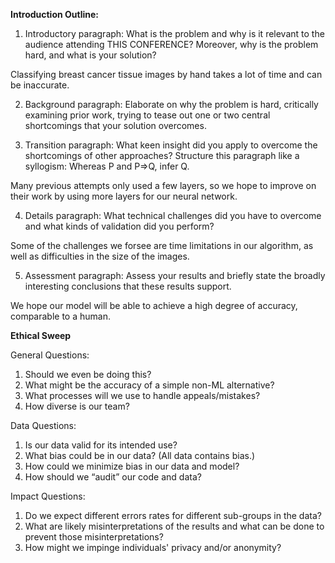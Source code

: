 <!---
**Project Description:**

I will focus on creating neural network (NNs) that is able to accurately detect breast cancer from tissue images. There are many publicly available datasets of tissue images available online. Each pixel in the tissue image will be classified as "nucleus", "boundary", or "not nucleus and not boundary". After this classification, the neural network will then create a black and white image of only the nuclei. 

After segmenting the nuclei, features need to be computed. I envision using features like the nuclei's shape, area, and perimter. Nuclei in tissue images of an invasive breast cancer lesion will be larger and more distorted than nuclei in normal tissue images. By computing these features, the neural network will be able to predict when a tissue image is normal or when it shows the presence of a breast cancer lesion. 

Here is an example of a benign tissue image. 
<img src="benign.JPG" alt="benign" width="300"/>

Here is an example of an invasive tissue image.
<img src="invasive.JPG" alt="invasive" width="300"/>

The main goal of this project is to create a tool that helps doctors during their diagnoses. Doctors will be able to check their diagnoses of a patient's tissue sample. This tool will be extremely helpful in making sure that doctors do not misdiagnose a patient or even recommend treatment when no treatment is needed. 


**Project Goals:**
1. Create a neural network that segments each pixel into nucleus, boundary, or not nucleus and not boundary.
2. Compute various features.
3. Train the NN to be able to detect invasive vs. benign breast cancer lesions by looking at tissue images. 
-->

**Introduction Outline:**
1. Introductory paragraph: What is the problem and why is it relevant to the audience attending THIS CONFERENCE? Moreover, why is the problem hard, and what is your solution? 

Classifying breast cancer tissue images by hand takes a lot of time and can be inaccurate.

2. Background paragraph: Elaborate on why the problem is hard, critically examining prior work, trying to tease out one or two central shortcomings that your solution overcomes.

3. Transition paragraph: What keen insight did you apply to overcome the shortcomings of other approaches? Structure this paragraph like a syllogism: Whereas P and P=>Q, infer Q.

Many previous attempts only used a few layers, so we hope to improve on their work by using more layers for our neural network. 

4. Details paragraph: What technical challenges did you have to overcome and what kinds of validation did you perform?

Some of the challenges we forsee are time limitations in our algorithm, as well as difficulties in the size of the images. 

5. Assessment paragraph: Assess your results and briefly state the broadly interesting conclusions that these results support. 

We hope our model will be able to achieve a high degree of accuracy, comparable to a human. 

**Ethical Sweep**

General Questions:
1. Should we even be doing this?
2. What might be the accuracy of a simple non-ML alternative?
3. What processes will we use to handle appeals/mistakes?
4. How diverse is our team?

Data Questions:
1. Is our data valid for its intended use?
2. What bias could be in our data? (All data contains bias.)
3. How could we minimize bias in our data and model?
4. How should we “audit” our code and data?

Impact Questions:
1. Do we expect different errors rates for different sub-groups in the data?
2. What are likely misinterpretations of the results and what can be done to prevent those misinterpretations?
3. How might we impinge individuals' privacy and/or anonymity?
